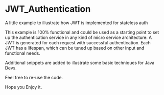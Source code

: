# JWT_Authentication
A little example to illustrate how JWT is implemented for stateless auth

This example is 100% functional and could be used as a starting point to set up the authentication service in any kind of micro service architecture.
A JWT is generated for each request with successful authentication. Each JWT has a lifespan, which can be tuned up based on other input and functional needs.

Additional snippets are added to illustrate some basic techniques for Java Devs.


Feel free to re-use the code.

Hope you Enjoy it.
